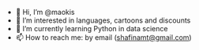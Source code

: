- 👋 Hi, I’m @maokis
- 👀 I’m interested in languages, cartoons and discounts
- 🌱 I’m currently learning Python in data science
- 📫 How to reach me: by email (shafinamt@gmail.com)

<!---
maokis/maokis is a ✨ special ✨ repository because its `README.md` (this file) appears on your GitHub profile.
You can click the Preview link to take a look at your changes.
--->
